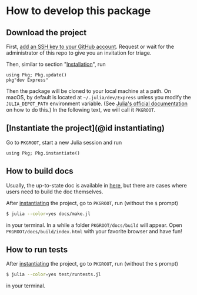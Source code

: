 # How to develop this package

## Download the project

First,
[add an SSH key to your GitHub account](https://docs.github.com/en/github/authenticating-to-github/adding-a-new-ssh-key-to-your-github-account).
Request or wait for the administrator of this repo to give you an invitation for
triage.

Then, similar to section "[Installation](@ref)", run

```@repl
using Pkg; Pkg.update()
pkg"dev Express"
```

Then the package will be cloned to your local machine at a path. On macOS, by
default is located at `~/.julia/dev/Express` unless you modify the
`JULIA_DEPOT_PATH` environment variable. (See
[Julia's official documentation](http://docs.julialang.org/en/v1/manual/environment-variables/#JULIA_DEPOT_PATH-1)
on how to do this.) In the following text, we will call it `PKGROOT`.

## [Instantiate the project](@id instantiating)

Go to `PKGROOT`, start a new Julia session and run

```@repl
using Pkg; Pkg.instantiate()
```

## How to build docs

Usually, the up-to-state doc is available in
[here](https://MineralsCloud.github.io/Express.jl/dev), but there
are cases where users need to build the doc themselves.

After [instantiating](@ref) the project, go to `PKGROOT`, run (without the `$`
prompt)

```bash
$ julia --color=yes docs/make.jl
```

in your terminal. In a while a folder `PKGROOT/docs/build` will appear. Open
`PKGROOT/docs/build/index.html` with your favorite browser and have fun!

## How to run tests

After [instantiating](@ref) the project, go to `PKGROOT`, run (without the `$`
prompt)

```bash
$ julia --color=yes test/runtests.jl
```

in your terminal.
